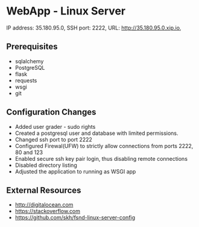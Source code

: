 # WebApp - Linux Server

IP address: 35.180.95.0,
SSH port: 2222,
URL: http://35.180.95.0.xip.io,

## Prerequisites

* sqlalchemy
* PostgreSQL
* flask
* requests
* wsgi
* git

## Configuration Changes

* Added user grader - sudo rights
* Created a postgresql user and database with limited permissions.
* Changed ssh port to port 2222
* Configured Firewal(UFW) to strictly allow connections from ports 2222, 80 and 123
* Enabled secure ssh key pair login, thus disabling remote connections
* Disabled directory listing
* Adjusted the application to running as WSGI app

## External Resources

* http://digitalocean.com
* https://stackoverflow.com
* https://github.com/skh/fsnd-linux-server-config
